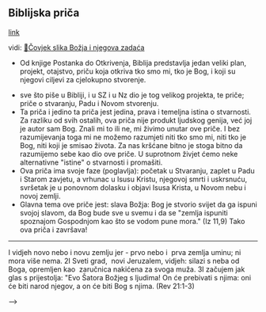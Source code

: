 ## Biblijska priča
[link](obsidian://open?vault=CleanWritingVault&file=01.ulazni%2FBiblijska%20pri%C4%8Da%2F0.Biblijska%20pri%C4%8Da.toc)  
<!-- -->
vidi: [📝Čovjek slika Božja i njegova zadaća](Čovjek-slika.md) <br/>
- Od knjige Postanka do Otkrivenja, Biblija predstavlja jedan veliki plan, projekt, otajstvo, priču koja otkriva tko smo mi, tko je Bog, i koji su njegovi ciljevi za cjelokupno stvorenje.
<!-- problem sa terminom priča... jest da je previše slab i ima krive konotacije... tipa da se radi o nećem imaginarnom i nestvarnom... but it is not it
-->
- sve što piše u Bibliji, i u SZ i u Nz dio je tog velikog projekta, te priče; priče o stvaranju, Padu i Novom stvorenju. 
- Ta priča i jedino ta priča jest jedina, prava i temeljna istina o stvarnosti. Za razliku od svih ostalih, ova priča nije produkt ljudskog genija, već joj je autor sam Bog. Znali mi to ili ne, mi živimo unutar ove priče. I bez razumijevanja toga mi ne možemo razumjeti niti tko smo mi, niti tko je Bog, niti koji je smisao života. Za nas kršćane bitno je stoga bitno da razumijemo sebe kao dio ove priče. U suprotnom živjet ćemo neke alternativne "istine" o stvarnosti i promašiti.
- Ova priča ima svoje faze (poglavlja):  početak u Stvaranju, zaplet u Padu i Starom zavjetu, a vrhunac u Isusu Kristu, njegovoj smrti i uskrsnuću, svršetak je u ponovnom dolasku i objavi Isusa Krista, u Novom nebu i novoj zemlji.
- Glavna tema ove priče jest: slava Božja: Bog je stvorio svijet da ga ispuni svojoj slavom, da Bog bude sve u svemu i da  se "zemlja  ispuniti spoznajom Gospodnjom kao što se vodom pune mora." (Iz 11,9) Tako ova priča i završava!

----


<!-- 

ID: 20220310BPR
[[20220310.sla]]
 #review #stvaranje #Stvoritelj #otajstvo
parent:: [[0.Biblijska priča.toc]]

[[Uloga znakova i čudesa unutar Biblije]] 

### literatura
? 4rz 4ko #škola 
- o ovom sam dobro pisao u predavanju za zajednicu - kad sam koristio knjigu od beale - [vidi](obsidian://open?vault=GitHubObsidianVault&file=zajednica%2Fpopis%20gotovih%20%C4%8Dlanaka%20odr%C5%BEanih%20predavanja)    
	- pogotovo dokumenti
		- [[Cjeloviti pregled biblijske priče.docx]] story retold - beale predavanje 
		[[Proroci i Isus – biblijska priča 2.pptx]] 
		- [[Proroci i Isus biblijska priča 3.dio.pptx]]
#### isprintano
[[25.2.2022. prntA7.afpub]] [[25.2.2022. prntA7.pdf]]

- maybe the main theme of this story can be summed up: revelation of the glory of God, new creation, resurrection of the dead - that God may be all in all: in every sense of the word and on every level of reality: human heart, politics, law, economy, bestie, community, history, nature - all secrets will be revealed and nothing will be hidden from the eyes of the one whom we ^tlzc1c
- it will be also public manifestation of Jesus as the Lord
Ono što počinje u vrtu, završava u SILASKU NEBESKOG JERUZALEMA - Novo nebo i Nova zemlja
<!--SR:!2021-10-19,3,230-->

I vidjeh novo nebo i novu zemlju jer - prvo nebo i  prva zemlja uminu; ni mora više nema. 2I Sveti grad,  novi Jeruzalem, vidjeh: silazi s neba od Boga, opremljen kao  zaručnica nakićena za svoga muža. 3I začujem jak glas s prijestolja: "Evo Šatora Božjeg s ljudima! On će prebivati s njima: oni će biti narod njegov, a on će biti Bog s njima. (Rev 21:1-3)



-->
